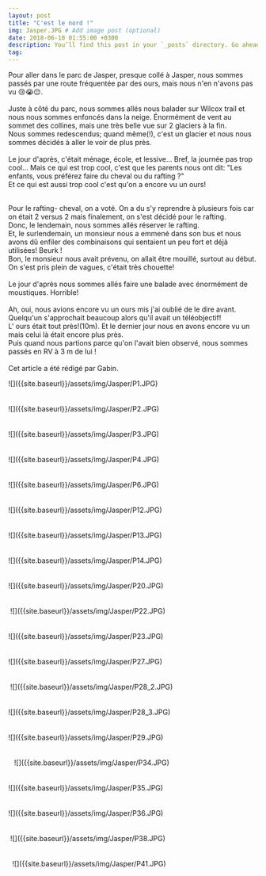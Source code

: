 ```yaml
---
layout: post
title: "C'est le nord !"
img: Jasper.JPG # Add image post (optional)
date: 2018-06-10 01:55:00 +0300
description: You’ll find this post in your `_posts` directory. Go ahead and edit it and re-build the site to see your changes. # Add post description (optional)
tag: 
---
```

<p> 
Pour aller dans le parc de Jasper, presque collé à Jasper, nous sommes passés 
par une route fréquentée par des ours, mais nous n'en n'avons pas vu 😢😭😔.
<br/><br/> 
Juste à côté du parc, nous sommes allés nous balader sur Wilcox trail 
et nous nous sommes enfoncés dans la neige. 
Énormément de vent au sommet des collines, 
mais une très belle vue sur 2 glaciers à la fin.
<br/> 
Nous sommes redescendus; quand même(!), 
c'est un glacier et nous nous sommes décidés à aller le voir de plus près. 
<br/><br/>
Le jour d'après, c'était ménage, école, et lessive...
Bref, la journée pas trop cool...
Mais ce qui est trop cool, c'est que les parents nous ont dit:
"Les enfants, vous préférez faire du cheval ou du rafting ?" <br/>
Et ce qui est aussi trop cool c'est qu'on a encore vu un ours!
<br/><br/>

Pour le rafting- cheval, on a voté. On a du s'y reprendre à plusieurs fois 
car on était 2 versus 2 mais finalement, on s'est décidé pour le rafting.<br/> 
Donc, le lendemain, nous sommes allés réserver  le rafting. <br/>
Et, le surlendemain, un monsieur  nous a emmené dans son bus 
et nous avons dû enfiler des combinaisons qui sentaient un peu fort et déjà
 utilisées! Beurk !<br/>
Bon, le monsieur  nous avait prévenu, on allait être mouillé, 
surtout au début. On s'est pris plein de vagues, c'était très chouette!
<br/><br/>
Le jour d'après nous sommes allés faire une balade avec énormément de moustiques. 
Horrible!<br/><br/>
Ah, oui, nous avions encore vu un ours mis j'ai oublié de le dire avant. 
Quelqu'un s'approchait beaucoup  alors qu'il avait un téléobjectif!  
L' ours était tout près!(10m).
Et le dernier jour nous en avons encore vu un mais celui là était encore plus près.<br/> 
Puis quand nous partions parce qu'on l'avait bien observé, 
nous sommes passés en RV à 3 m de lui !
<br/><br/>
Cet article a été rédigé par Gabin.
</p>
![]({{site.baseurl}}/assets/img/Jasper/P1.JPG)<br/><br/><br/>
![]({{site.baseurl}}/assets/img/Jasper/P2.JPG)<br/><br/><br/>
![]({{site.baseurl}}/assets/img/Jasper/P3.JPG)<br/><br/><br/>
![]({{site.baseurl}}/assets/img/Jasper/P4.JPG)<br/><br/><br/>
![]({{site.baseurl}}/assets/img/Jasper/P6.JPG)<br/><br/><br/>
![]({{site.baseurl}}/assets/img/Jasper/P12.JPG)<br/><br/><br/>
![]({{site.baseurl}}/assets/img/Jasper/P13.JPG)<br/><br/><br/>
![]({{site.baseurl}}/assets/img/Jasper/P14.JPG)<br/><br/><br/>
![]({{site.baseurl}}/assets/img/Jasper/P20.JPG)<br/><br/><br/>
<img class="Rot270" src="{{site.baseurl}}/assets/img/Jasper/P21.JPG" alt="">
![]({{site.baseurl}}/assets/img/Jasper/P22.JPG)<br/><br/><br/>
![]({{site.baseurl}}/assets/img/Jasper/P23.JPG)<br/><br/><br/>
![]({{site.baseurl}}/assets/img/Jasper/P27.JPG)<br/><br/><br/>
<img class="Rot270" src="{{site.baseurl}}/assets/img/Jasper/P28.JPG" alt="">
![]({{site.baseurl}}/assets/img/Jasper/P28_2.JPG)<br/><br/><br/>
![]({{site.baseurl}}/assets/img/Jasper/P28_3.JPG)<br/><br/><br/>
![]({{site.baseurl}}/assets/img/Jasper/P29.JPG)<br/><br/><br/>
<img class="Rot270" src="{{site.baseurl}}/assets/img/Jasper/P30.JPG" alt="">
<img class="Rot270" src="{{site.baseurl}}/assets/img/Jasper/P31.JPG" alt="">
<img class="Rot270" src="{{site.baseurl}}/assets/img/Jasper/P32.JPG" alt="">
![]({{site.baseurl}}/assets/img/Jasper/P34.JPG)<br/><br/><br/>
![]({{site.baseurl}}/assets/img/Jasper/P35.JPG)<br/><br/><br/>
![]({{site.baseurl}}/assets/img/Jasper/P36.JPG)<br/><br/><br/>
<img class="Rot270" src="{{site.baseurl}}/assets/img/Jasper/P37.JPG" alt="">
![]({{site.baseurl}}/assets/img/Jasper/P38.JPG)<br/><br/><br/>
<img class="Rot270" src="{{site.baseurl}}/assets/img/Jasper/P39.JPG" alt="">
<img class="Rot90" src="{{site.baseurl}}/assets/img/Jasper/P40.JPG" alt="">
![]({{site.baseurl}}/assets/img/Jasper/P41.JPG)<br/><br/><br/>







